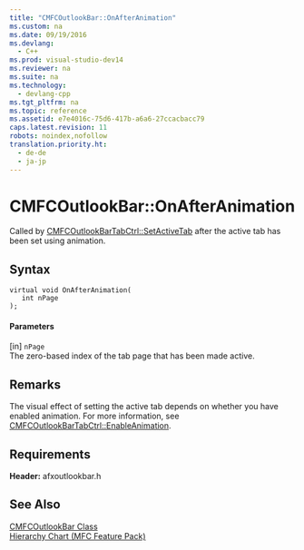 ```yaml
---
title: "CMFCOutlookBar::OnAfterAnimation"
ms.custom: na
ms.date: 09/19/2016
ms.devlang: 
  - C++
ms.prod: visual-studio-dev14
ms.reviewer: na
ms.suite: na
ms.technology: 
  - devlang-cpp
ms.tgt_pltfrm: na
ms.topic: reference
ms.assetid: e7e4016c-75d6-417b-a6a6-27ccacbacc79
caps.latest.revision: 11
robots: noindex,nofollow
translation.priority.ht: 
  - de-de
  - ja-jp
---
```

# CMFCOutlookBar::OnAfterAnimation
Called by [CMFCOutlookBarTabCtrl::SetActiveTab](../vs140/CMFCOutlookBarTabCtrl--SetActiveTab.md) after the active tab has been set using animation.  
  
## Syntax  
  
```  
virtual void OnAfterAnimation(  
   int nPage  
);  
```  
  
#### Parameters  
 [in] `nPage`  
 The zero-based index of the tab page that has been made active.  
  
## Remarks  
 The visual effect of setting the active tab depends on whether you have enabled animation. For more information, see [CMFCOutlookBarTabCtrl::EnableAnimation](../vs140/CMFCOutlookBarTabCtrl--EnableAnimation.md).  
  
## Requirements  
 **Header:** afxoutlookbar.h  
  
## See Also  
 [CMFCOutlookBar Class](../vs140/CMFCOutlookBar-Class.md)   
 [Hierarchy Chart (MFC Feature Pack)](../vs140/Hierarchy-Chart.md)